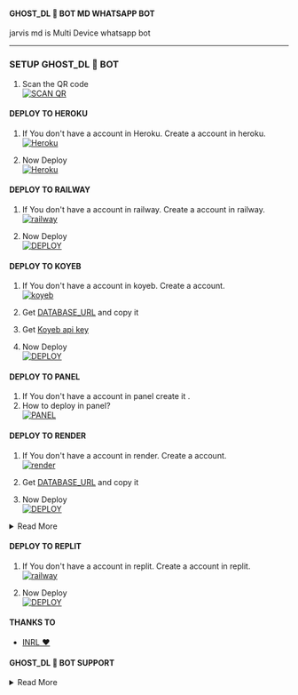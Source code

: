 #### GHOST_DL 🐛 BOT MD WHATSAPP BOT
jarvis md is Multi Device whatsapp bot
***

### SETUP GHOST_DL 🐛 BOT

1. Scan the QR code
    <br>
<a href='https://qr-dnpk.onrender.com/' target="_blank"><img alt='SCAN QR' src='https://img.shields.io/badge/Scan_qr-100000?style=for-the-badge&logo=scan&logoColor=white&labelColor=black&color=black'/></a>

#### DEPLOY TO HEROKU 

1. If You don't have a account in Heroku. Create a account in heroku.
    <br>
<a href='https://signup.heroku.com/' target="_blank"><img alt='Heroku' src='https://img.shields.io/badge/-Create-black?style=for-the-badge&logo=heroku&logoColor=white'/></a>

3. Now Deploy
    <br>
<a href='https://qr-dnpk.onrender.com/heroku.html' target="_blank"><img alt='Heroku' src='https://img.shields.io/badge/-Deploy-black?style=for-the-badge&logo=heroku&logoColor=white'/></a>


#### DEPLOY TO RAILWAY

1. If You don't have a account in railway. Create a account in railway.
    <br>
<a href='https://railway.app/login' target="_blank"><img alt='railway' src='https://img.shields.io/badge/-Create-black?style=for-the-badge&logo=railway&logoColor=white'/></a>

2. Now Deploy
    <br>
<a href='https://qr-dnpk.onrender.com/railway.html' target="_blank"><img alt='DEPLOY' src='https://img.shields.io/badge/-DEPLOY-black?style=for-the-badge&logo=railway&logoColor=white'/></a>

#### DEPLOY TO KOYEB 

1. If You don't have a account in koyeb. Create a account.
    <br>
<a href='https://app.koyeb.com/auth/signup' target="_blank"><img alt='koyeb' src='https://img.shields.io/badge/-Create-black?style=for-the-badge&logo=koyeb&logoColor=white'/></a>

3. Get [DATABASE_URL](https://github.com/dontechinc/GHOST_DL-BOT-md/Data-base-url) and copy it

4. Get [Koyeb api key](https://app.koyeb.com/settings/api)

2. Now Deploy
    <br>
<a href='https://qr-dnpk.onrender.com/koyeb.html' target="_blank"><img alt='DEPLOY' src='https://img.shields.io/badge/-DEPLOY-black?style=for-the-badge&logo=koyeb&logoColor=white'/></a>

#### DEPLOY TO PANEL

1. If You don't have a account in panel create it . 
2. How to deploy in panel?
    <br>
<a href='https://gist.github.com/dontechinc/f516e849f9ad569f9fdd3e5013cff0fd' target="_blank"><img alt='PANEL' src='https://img.shields.io/badge/PANEL-100000?style=for-the-badge&logo=pterodactyl&logoColor=white&labelColor=black&color=black&logoSize=auto'/></a>

#### DEPLOY TO RENDER 

1. If You don't have a account in render. Create a account.
    <br>
<a href='https://dashboard.render.com/register' target="_blank"><img alt='render' src='https://img.shields.io/badge/-Create-black?style=for-the-badge&logo=render&logoColor=white'/></a>

3. Get [DATABASE_URL](https://github.com/dontechinc/GHOST_DL-BOT-md/Data-base-url) and copy it

2. Now Deploy
    <br>
<a href='https://qr-dnpk.onrender.com/render.html' target="_blank"><img alt='DEPLOY' src='https://img.shields.io/badge/-DEPLOY-black?style=for-the-badge&logo=render&logoColor=white'/></a>

<details close>
    
<summary>Read More</summary>

### 1. Customise Bot

 use setvar to customise bot

  </details>
 
#### DEPLOY TO REPLIT 

 1. If You don't have a account in replit. Create a account in replit.
    <br>
<a href='https://replit.com/login' target="_blank"><img alt='railway' src='https://img.shields.io/badge/-Create-black?style=for-the-badge&logo=replit&logoColor=white'/></a>

2. Now Deploy
    <br>
<a href='https://qr-dnpk.onrender.com/replit.html' target="_blank"><img alt='DEPLOY' src='https://img.shields.io/badge/-DEPLOY-black?style=for-the-badge&logo=replit&logoColor=white'/></a>

#### THANKS TO
- [INRL ❤️](https://github.com/dontechinc) <br>

#### GHOST_DL 🐛 BOT SUPPORT 


<details close>
<summary>Read More</summary>
    <br>
<a href="https://whatsapp.com/channel/0029VajvAYL7YScvdKu2dA1r"><img alt="WhatsApp" src="https://img.shields.io/badge/-Whatsapp%20Channel-white?style=for-the-badge&logo=whatsapp&logoColor=black"/></a>
    <br>
<br>
<a href="https://chat.whatsapp.com/GC5e2ptmzih75n2hB5b9tr"><img alt="WhatsApp" src="https://img.shields.io/badge/WhatsApp-25D366?style=for-the-badge&logo=whatsapp&logoColor=white"/></a>
    <br>
<br>
<a href='https://github.com/dontechinc/GHOST_DL-BOT-md-Plugins' target="_blank"><img alt='GHOST_DL 🐛 BOT' src='https://img.shields.io/badge/EXPLUGIN-100000?style=for-the-badge&logo=scan&logoColor=white&labelColor=black&color=black'/></a>

